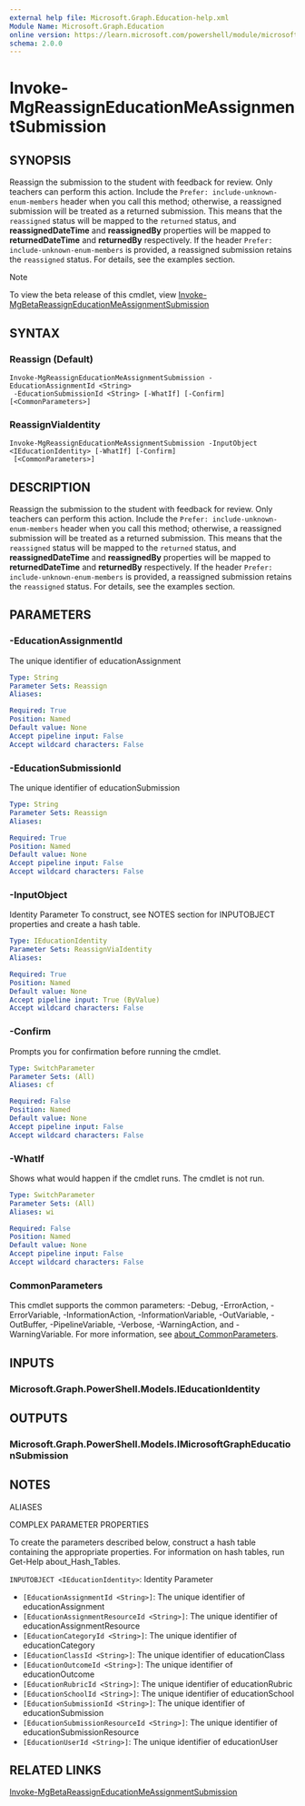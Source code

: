 ```yaml
---
external help file: Microsoft.Graph.Education-help.xml
Module Name: Microsoft.Graph.Education
online version: https://learn.microsoft.com/powershell/module/microsoft.graph.education/invoke-mgreassigneducationmeassignmentsubmission
schema: 2.0.0
---
```


# Invoke-MgReassignEducationMeAssignmentSubmission

## SYNOPSIS
Reassign the submission to the student with feedback for review.
Only teachers can perform this action.
Include the `Prefer: include-unknown-enum-members` header when you call this method; otherwise, a reassigned submission will be treated as a returned submission.
This means that the `reassigned` status will be mapped to the `returned` status, and **reassignedDateTime** and **reassignedBy** properties will be mapped to **returnedDateTime** and **returnedBy** respectively.
If the header `Prefer: include-unknown-enum-members` is provided, a reassigned submission retains the `reassigned` status.
For details, see the examples section.

> [!NOTE]
> To view the beta release of this cmdlet, view [Invoke-MgBetaReassignEducationMeAssignmentSubmission](/powershell/module/Microsoft.Graph.Beta.Education/Invoke-MgBetaReassignEducationMeAssignmentSubmission?view=graph-powershell-beta)

## SYNTAX

### Reassign (Default)
```
Invoke-MgReassignEducationMeAssignmentSubmission -EducationAssignmentId <String>
 -EducationSubmissionId <String> [-WhatIf] [-Confirm] [<CommonParameters>]
```

### ReassignViaIdentity
```
Invoke-MgReassignEducationMeAssignmentSubmission -InputObject <IEducationIdentity> [-WhatIf] [-Confirm]
 [<CommonParameters>]
```

## DESCRIPTION
Reassign the submission to the student with feedback for review.
Only teachers can perform this action.
Include the `Prefer: include-unknown-enum-members` header when you call this method; otherwise, a reassigned submission will be treated as a returned submission.
This means that the `reassigned` status will be mapped to the `returned` status, and **reassignedDateTime** and **reassignedBy** properties will be mapped to **returnedDateTime** and **returnedBy** respectively.
If the header `Prefer: include-unknown-enum-members` is provided, a reassigned submission retains the `reassigned` status.
For details, see the examples section.

## PARAMETERS

### -EducationAssignmentId
The unique identifier of educationAssignment

```yaml
Type: String
Parameter Sets: Reassign
Aliases:

Required: True
Position: Named
Default value: None
Accept pipeline input: False
Accept wildcard characters: False
```

### -EducationSubmissionId
The unique identifier of educationSubmission

```yaml
Type: String
Parameter Sets: Reassign
Aliases:

Required: True
Position: Named
Default value: None
Accept pipeline input: False
Accept wildcard characters: False
```

### -InputObject
Identity Parameter
To construct, see NOTES section for INPUTOBJECT properties and create a hash table.

```yaml
Type: IEducationIdentity
Parameter Sets: ReassignViaIdentity
Aliases:

Required: True
Position: Named
Default value: None
Accept pipeline input: True (ByValue)
Accept wildcard characters: False
```

### -Confirm
Prompts you for confirmation before running the cmdlet.

```yaml
Type: SwitchParameter
Parameter Sets: (All)
Aliases: cf

Required: False
Position: Named
Default value: None
Accept pipeline input: False
Accept wildcard characters: False
```

### -WhatIf
Shows what would happen if the cmdlet runs.
The cmdlet is not run.

```yaml
Type: SwitchParameter
Parameter Sets: (All)
Aliases: wi

Required: False
Position: Named
Default value: None
Accept pipeline input: False
Accept wildcard characters: False
```

### CommonParameters
This cmdlet supports the common parameters: -Debug, -ErrorAction, -ErrorVariable, -InformationAction, -InformationVariable, -OutVariable, -OutBuffer, -PipelineVariable, -Verbose, -WarningAction, and -WarningVariable. For more information, see [about_CommonParameters](http://go.microsoft.com/fwlink/?LinkID=113216).

## INPUTS

### Microsoft.Graph.PowerShell.Models.IEducationIdentity
## OUTPUTS

### Microsoft.Graph.PowerShell.Models.IMicrosoftGraphEducationSubmission
## NOTES

ALIASES

COMPLEX PARAMETER PROPERTIES

To create the parameters described below, construct a hash table containing the appropriate properties. For information on hash tables, run Get-Help about_Hash_Tables.


`INPUTOBJECT <IEducationIdentity>`: Identity Parameter
  - `[EducationAssignmentId <String>]`: The unique identifier of educationAssignment
  - `[EducationAssignmentResourceId <String>]`: The unique identifier of educationAssignmentResource
  - `[EducationCategoryId <String>]`: The unique identifier of educationCategory
  - `[EducationClassId <String>]`: The unique identifier of educationClass
  - `[EducationOutcomeId <String>]`: The unique identifier of educationOutcome
  - `[EducationRubricId <String>]`: The unique identifier of educationRubric
  - `[EducationSchoolId <String>]`: The unique identifier of educationSchool
  - `[EducationSubmissionId <String>]`: The unique identifier of educationSubmission
  - `[EducationSubmissionResourceId <String>]`: The unique identifier of educationSubmissionResource
  - `[EducationUserId <String>]`: The unique identifier of educationUser

## RELATED LINKS
[Invoke-MgBetaReassignEducationMeAssignmentSubmission](/powershell/module/Microsoft.Graph.Beta.Education/Invoke-MgBetaReassignEducationMeAssignmentSubmission?view=graph-powershell-beta)

